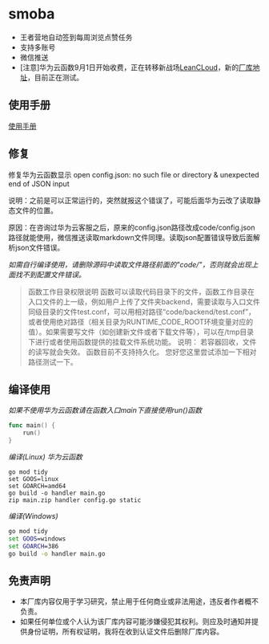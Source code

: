 # smoba
* 王者营地自动签到每周浏览点赞任务
* 支持多账号
* 微信推送
* [注意]华为云函数9月1日开始收费，正在转移新战场[LeanCLoud](https://www.leancloud.cn/)，新的[厂库地址](https://github.com/superggfun/smoba_LeanCloud)，目前正在测试。

## 使用手册
[使用手册](https://gosmoba.vercel.app/)

## 修复
修复华为云函数显示 open config.json: no such file or directory & unexpected end of JSON input

说明：之前是可以正常运行的，突然就报这个错误了，可能后面华为云改了读取静态文件的位置。

原因：在咨询过华为云客服之后，原来的config.json路径改成code/config.json路径就能使用，微信推送读取markdown文件同理。读取json配置错误导致后面解析json文件错误。

*如需自行编译使用，请删除源码中读取文件路径前面的"code/"，否则就会出现上面找不到配置文件错误。*

> 函数工作目录权限说明
函数可以读取代码目录下的文件，函数工作目录在入口文件的上一级，例如用户上传了文件夹backend，需要读取与入口文件同级目录的文件test.conf，可以用相对路径“code/backend/test.conf”，或者使用绝对路径（相关目录为RUNTIME_CODE_ROOT环境变量对应的值）。如果需要写文件（如创建新文件或者下载文件等），可以在/tmp目录下进行或者使用函数提供的挂载文件系统功能。
说明：
若容器回收，文件的读写就会失效。
函数目前不支持持久化。
您好您这里尝试添加一下相对路径测试一下。

## 编译使用
*如果不使用华为云函数请在函数入口main下直接使用run()函数*
```go
func main() {
	run()
}
```
*编译(Linux) 华为云函数*
```Terminal
go mod tidy
set GOOS=linux
set GOARCH=amd64
go build -o handler main.go
zip main.zip handler config.go static
```

*编译(Windows)*
```cmd
go mod tidy
set GOOS=windows
set GOARCH=386
go build -o handler main.go
```

## 免责声明
* 本厂库内容仅用于学习研究，禁止用于任何商业或非法用途，违反者作者概不负责。
* 如果任何单位或个人认为该厂库内容可能涉嫌侵犯其权利。则应及时通知并提供身份证明，所有权证明，我将在收到认证文件后删除厂库内容。
